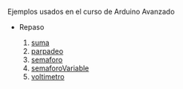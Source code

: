 Ejemplos usados en el curso de Arduino Avanzado

* Repaso

	1. [suma](./suma)
	2. [parpadeo](./parpadeo)  
	3. [semaforo](./semaforo)  
	4. [semaforoVariable](./semaforoVariable)  
 	5. [voltimetro](./voltimetro)
